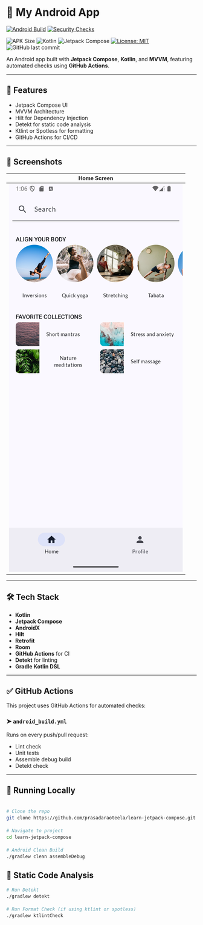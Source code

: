# 🚀 My Android App

[![Android Build](https://github.com/prasadaraoteela/learn-jetpack-compose/actions/workflows/android_build.yml/badge.svg)](https://github.com/prasadaraoteela/learn-jetpack-compose/actions/workflows/android_build.yml)
[![Security Checks](https://github.com/prasadaraoteela/learn-jetpack-compose/actions/workflows/github-code-scanning/codeql/badge.svg)](https://github.com/prasadaraoteela/learn-jetpack-compose/actions/workflows/github-code-scanning/codeql)

![APK Size](https://img.shields.io/badge/apk--size-9.99MB-blue)
![Kotlin](https://img.shields.io/badge/kotlin-1.9.0-blue.svg)
![Jetpack Compose](https://img.shields.io/badge/Jetpack%20Compose-1.7.4-blue)
[![License: MIT](https://img.shields.io/badge/License-MIT-yellow.svg)](LICENSE)
![GitHub last commit](https://img.shields.io/github/last-commit/prasadaraoteela/learn-jetpack-compose)

An Android app built with **Jetpack Compose**, **Kotlin**, and **MVVM**, featuring automated checks using **GitHub Actions**.

---

## 🧰 Features

- Jetpack Compose UI
- MVVM Architecture
- Hilt for Dependency Injection
- Detekt for static code analysis
- Ktlint or Spotless for formatting
- GitHub Actions for CI/CD

---

## 📸 Screenshots

| Home Screen |
|-------------|
| ![Home](screenshots/home.png) |

---

## 🛠 Tech Stack

- **Kotlin**
- **Jetpack Compose**
- **AndroidX**
- **Hilt**
- **Retrofit**
- **Room**
- **GitHub Actions** for CI
- **Detekt** for linting
- **Gradle Kotlin DSL**

---

## ✅ GitHub Actions

This project uses GitHub Actions for automated checks:

### ➤ `android_build.yml`
Runs on every push/pull request:
- Lint check
- Unit tests
- Assemble debug build
- Detekt check

---

## 🧪 Running Locally

```bash

# Clone the repo
git clone https://github.com/prasadaraoteela/learn-jetpack-compose.git

# Navigate to project
cd learn-jetpack-compose

# Android Clean Build
./gradlew clean assembleDebug

```

## 🧹 Static Code Analysis

```bash
# Run Detekt
./gradlew detekt

# Run Format Check (if using ktlint or spotless)
./gradlew ktlintCheck

```
